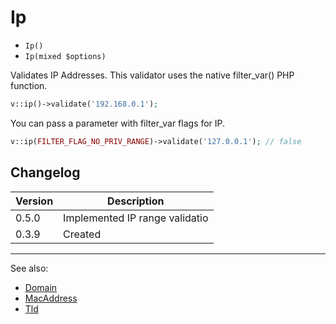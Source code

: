 # Ip

- `Ip()`
- `Ip(mixed $options)`

Validates IP Addresses. This validator uses the native filter_var()
PHP function.

```php
v::ip()->validate('192.168.0.1');
```

You can pass a parameter with filter_var flags for IP.

```php
v::ip(FILTER_FLAG_NO_PRIV_RANGE)->validate('127.0.0.1'); // false
```

## Changelog

Version | Description
--------|-------------
  0.5.0 | Implemented IP range validatio
  0.3.9 | Created

***
See also:

- [Domain](Domain.md)
- [MacAddress](MacAddress.md)
- [Tld](Tld.md)
